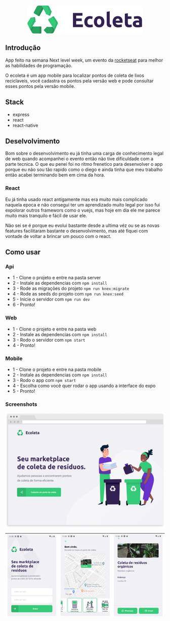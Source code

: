 <div align="center">

![logo](./screenshots/logo.svg)

</div>

## Introdução
App feito na semana Next level week, um evento da [rocketseat](https://rocketseat.com.br/) para melhor as habilidades de programação.

O ecoleta é um app mobile para localizar pontos de coleta de lixos reciclaveis, você cadastra os pontos pela versão web e pode consultar esses pontos pela versão mobile.

## Stack

- express
- react
- react-native

## Deselvolvimento
Bom sobre o desenvolvimento eu já tinha uma carga de conhecimento legal de web quando acompanhei o evento então não tive dificuldade com a parte tecnica. O que eu penei foi no ritmo frenetico para desenvolver o app porque eu não sou tão rapido como o diego e ainda tinha que meu trabalho então acabei terminando bem em cima da hora.

### React
Eu já tinha usado react antigamente mas era muito mais complicado naquela epoca e não consegui ter um aprendizado muito legal por isso fui expolorar outros framewors como o vuejs, mas hoje em dia ele me parece muito mais tranquilo e fácil de usar ele.

Não sei se é porque eu evolui bastante desde a ultima véz ou se as novas features facilitaram bastante o desenvolvimento, mas até fiquei com vontade de voltar a brincar um pouco com o react.

## Como usar

### Api

- 1 - Clone o projeto e entre na pasta server
- 2 - Instale as dependencias com ```npm install```
- 3 - Rode as migrações do projeto ```npm run knex:migrate```
- 4 - Rode as seeds do projeto com ```npm run knex:seed```
- 5 - Inicie o servidor com ```npm run dev```
- 6 - Pronto!

### Web

- 1 - Clone o projeto e entre na pasta web
- 2 - Instale as dependencias com ```npm install```
- 3 - Rodo o servidor com ```npm start```
- 4 - Pronto!

### Mobile

- 1 - Clone o projeto e entre na pasta mobile
- 2 - Instale as dependencias com ```npm install```
- 3 - Rodo o app com ```npm start```
- 4 - Escolha como você quer rodar o app usando a interface do expo
- 5 - Pronto!

### Screenshots


![web-view](./screenshots/web-view.png)

| ![search-mobile](./screenshots/search-mobile.png) | ![home-mobile](./screenshots/home-mobile.png) | ![details-mobile](./screenshots/details-mobile.png) |
| -- | -- | -- |

